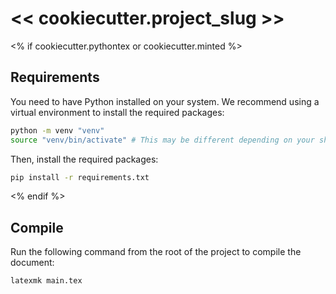 # << cookiecutter.project_slug >>

<% if cookiecutter.pythontex or cookiecutter.minted %>
## Requirements
You need to have Python installed on your system. We recommend using
a virtual environment to install the required packages:

```bash
python -m venv "venv"
source "venv/bin/activate" # This may be different depending on your shell
```

Then, install the required packages:

```bash
pip install -r requirements.txt
```

<% endif %>
## Compile

Run the following command from the root of the project to compile the
document:

```bash
latexmk main.tex
```
